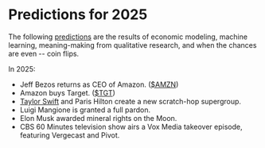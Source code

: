 # Predictions for 2025

The following [predictions](https://www.youtube.com/watch?v=lSPNQ82Sq4E) are the results of economic modeling, machine learning, meaning-making from qualitative research, and when the chances are even -- coin flips.

In 2025:
  
  * Jeff Bezos returns as CEO of Amazon. ([$AMZN][a_amzn])
  * Amazon buys Target. ([$TGT][a_tgt])
  * [Taylor Swift](https://x.com/taylorswift13) and Paris Hilton create a new scratch-hop supergroup.
  * Luigi Mangione is granted a full pardon.
  * Elon Musk awarded mineral rights on the Moon.
  * CBS 60 Minutes television show airs a Vox Media takeover episode, featuring Vergecast and Pivot.


[a_tgt]: https://finance.yahoo.com/quote/TGT
[a_amzn]: https://finance.yahoo.com/quote/AMZN
